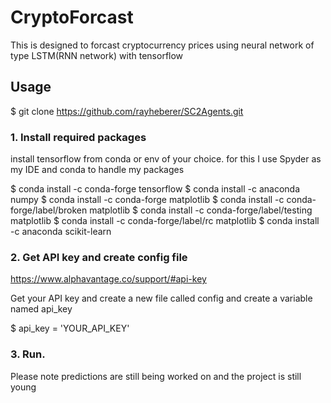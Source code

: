 # CryptoForcast

This is designed to forcast cryptocurrency prices using neural network of type LSTM(RNN network) with tensorflow 

## Usage

$ git clone https://github.com/rayheberer/SC2Agents.git

### 1. Install required packages

install tensorflow from conda or env of your choice. for this I use Spyder as my IDE and conda to handle my packages

$ conda install -c conda-forge tensorflow 
$ conda install -c anaconda numpy 
$ conda install -c conda-forge matplotlib 
$ conda install -c conda-forge/label/broken matplotlib 
$ conda install -c conda-forge/label/testing matplotlib 
$ conda install -c conda-forge/label/rc matplotlib
$ conda install -c anaconda scikit-learn 

### 2. Get API key and create config file

https://www.alphavantage.co/support/#api-key

Get your API key and create a new file called config and create a variable named api_key 

$ api_key = 'YOUR_API_KEY'

### 3. Run. 
Please note predictions are still being worked on and the project is still young
